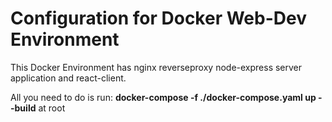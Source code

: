 # Configuration for Docker Web-Dev Environment 
This Docker Environment has nginx reverseproxy node-express server application and react-client.

All you need to do is run:
**docker-compose -f ./docker-compose.yaml up --build** at root